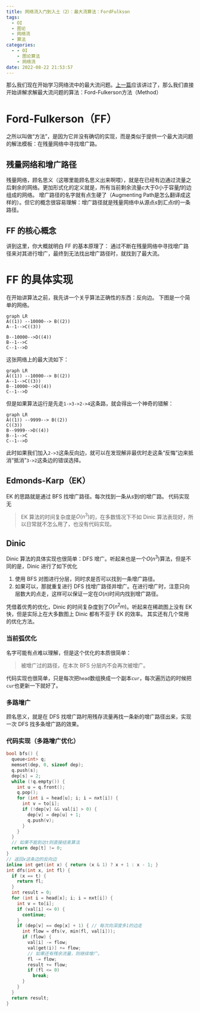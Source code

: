 ```yaml
---
title: 网络流入门到入土（2）：最大流算法：FordFulkson
tags:
  - OI
  - 图论
  - 网络流
  - 算法
categories:
  - - OI
    - 图论算法
    - 网络流
date: 2022-08-22 21:53:57
---
```


那么我们现在开始学习网络流中的最大流问题。[上一篇](/2022/08/10/network-flow-1/)应该讲过了，那么我们直接开始讲解求解最大流问题的算法：$\text{Ford-Fulkerson}$方法（$\text{Method}$）

<!-- more-->

# Ford-Fulkerson（FF）

之所以叫做“方法”，是因为它并没有确切的实现，而是类似于提供一个最大流问题的解法模板：在残量网络中寻找增广路。

## 残量网络和增广路径

残量网络，顾名思义（这哪里能顾名思义出来啊喂），就是在已经有边通过流量之后剩余的网络。更加形式化的定义就是，所有当前剩余流量$c$大于$0$小于容量$f$的边组成的网络。
增广路径的名字就有点生硬了（$\text{Augmenting Path}$是怎么翻译成这样的）。但它的概念很容易理解：增广路径就是残量网络中从源点$s$到汇点$t$的一条路径。

## FF 的核心概念

讲到这里，你大概就明白 FF 的基本原理了：
通过不断在残量网络中寻找增广路径来对其进行增广，最终到无法找出增广路径时，就找到了最大流。

# FF 的具体实现

在开始讲算法之前，我先讲一个关乎算法正确性的东西：反向边。
下图是一个简单的网络。

```mermaid
graph LR
A((1)) --10000--> B((2))
A--1-->C((3))

B--10000-->D((4))
B--1-->C
C--1-->D

```

这张网络上的最大流如下：

```mermaid
graph LR
A((1)) --10000--> B((2))
A--1-->C((3))
B--10000-->D((4))
C--1-->D
```

但是如果算法运行是先走`1->3->2->4`这条路，就会得出一个神奇的错解：

```mermaid
graph LR
A((1)) --9999--> B((2))
C((3))
B--9999-->D((4))
B--1-->C
C--1-->D
```

此时如果我们加入`2->3`这条反向边，就可以在发现解非最优时走这条“反悔”边来抵消“抵消”`3->2`这条边的错误选择。

## Edmonds-Karp（EK）

EK 的思路就是通过 BFS 找增广路径。每次找到一条从$s$到$t$的增广路。
代码实现无

> EK 算法的时间复杂度是$O(n^3)$的，在多数情况下不如 Dinic 算法表现好，所以日常就不怎么用了，也没有代码实现。

## Dinic

Dinic 算法的具体实现也很简单：DFS 增广。听起来也是一个$O(n^3)$算法，但是不同的是，Dinic 进行了如下优化

1. 使用 BFS 对图进行分层，同时求是否可以找到一条增广路径。
2. 如果可以，那就重复进行 DFS 找增广路径并增广。在进行增广时，注意只向层数大的点走，这样可以保证一定在$O(n)$时间内找到增广路径。

凭借着优秀的优化，Dinic 的时间复杂度到了$O(n^2m)$。听起来在稀疏图上没有 EK 快，但是实际上在大多数图上 Dinic 都有不亚于 EK 的效率。
其实还有几个常用的优化方法。

### 当前弧优化

名字可能有点难以理解，但是这个优化的本质很简单：

> 被增广过的路径，在本次 BFS 分层内不会再次被增广。

代码实现也很简单，只是每次把`head`数组换成一个副本`cur`，每次遍历边的时候把`cur`也更新一下就好了。

### 多路增广

顾名思义，就是在 DFS 找增广路时用残存流量再找一条新的增广路径出来，实现一次 DFS 找多条增广路的效果。

### 代码实现（多路增广优化）

```c++
bool bfs() {
  queue<int> q;
  memset(dep, 0, sizeof dep);
  q.push(s);
  dep[s] = 2;
  while (!q.empty()) {
    int u = q.front();
    q.pop();
    for (int i = head[u]; i; i = nxt[i]) {
      int v = to[i];
      if (!dep[v] && val[i] > 0) {
        dep[v] = dep[u] + 1;
        q.push(v);
      }
    }
  }
  // 如果不能到达t则直接结束算法
  return dep[t] != 0;
}
// 返回x这条边的反向边
inline int get(int x) { return (x & 1) ? x + 1 : x - 1; }
int dfs(int x, int fl) {
  if (x == t) {
    return fl;
  }
  int result = 0;
  for (int i = head[x]; i; i = nxt[i]) {
    int v = to[i];
    if (val[i] <= 0) {
      continue;
    }
    if (dep[v] == dep[x] + 1) { // 每次向深度多1的边走
      int flow = dfs(v, min(fl, val[i]));
      if (flow) {
        val[i] -= flow;
        val[get(i)] += flow;
        // 如果还有残余流量，则继续增广。
        fl -= flow;
        result += flow;
        if (fl <= 0)
          break;
      }
    }
  }
  return result;
}
```
